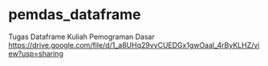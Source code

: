 # pemdas_dataframe
Tugas Dataframe Kuliah Pemograman Dasar 
https://drive.google.com/file/d/1_a8UHq29vyCUEDGx1gwOaal_4rByKLHZ/view?usp=sharing
